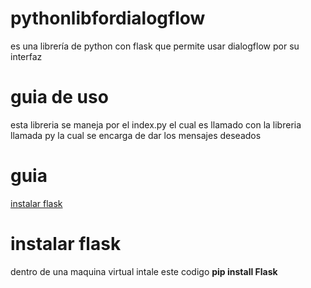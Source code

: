 # pythonlibfordialogflow
es una librería de python con flask que permite usar dialogflow por su interfaz
<h1>guia de uso</h1>
esta libreria se maneja por el index.py el cual es llamado con la libreria llamada py la cual se encarga de dar los mensajes deseados
<h1>guia</h1>
<a href="#instalarflask">instalar flask</a>
<h1>instalar flask</h1>
dentro de una maquina virtual intale este codigo
<b>pip install Flask</b>
<h1></h1>
